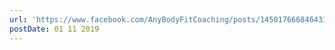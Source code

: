 ```yaml
---
url: 'https://www.facebook.com/AnyBodyFitCoaching/posts/145017666846431'
postDate: 01 11 2019
---
```


